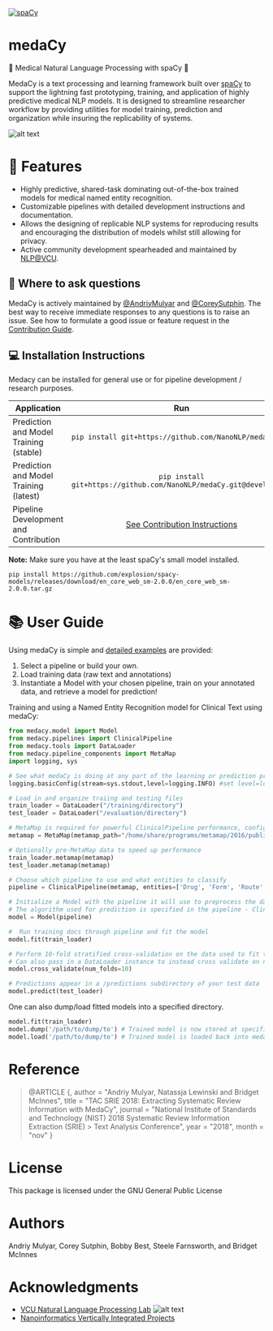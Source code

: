 [![spaCy](https://img.shields.io/badge/built%20with-spaCy-09a3d5.svg)](https://spacy.io)
# medaCy
:hospital: Medical Natural Language Processing with spaCy :hospital:

MedaCy is a text processing and learning framework built over [spaCy](https://spacy.io/) to support the lightning fast prototyping, training, and application of highly predictive medical NLP models. It is designed to streamline researcher workflow by providing utilities for model training, prediction and organization while insuring the replicability of systems.

![alt text](https://nlp.cs.vcu.edu/images/Edit_NanomedicineDatabase.png "Nanoinformatics")


# :star2: Features
- Highly predictive, shared-task dominating out-of-the-box trained models for medical named entity recognition.
- Customizable pipelines with detailed development instructions and documentation.
- Allows the designing of replicable NLP systems for reproducing results and encouraging the distribution of models whilst still allowing for privacy.
- Active community development spearheaded and maintained by [NLP@VCU](https://nlp.cs.vcu.edu/).

## :thought_balloon: Where to ask questions

MedaCy is actively maintained by  [@AndriyMulyar](https://github.com/AndriyMulyar)
and [@CoreySutphin](https://github.com/CoreySutphin). The best way to
receive immediate responses to any questions is to raise an issue. See how to formulate a good issue or feature request in the [Contribution Guide](/CONTRIBUTING.md).

## :computer: Installation Instructions
Medacy can be installed for general use or for pipeline development / research purposes.

| Application | Run           |
| ----------- |:-------------:|
| Prediction and Model Training (stable) | `pip install git+https://github.com/NanoNLP/medaCy.git` |
| Prediction and Model Training (latest) | `pip install git+https://github.com/NanoNLP/medaCy.git@development` |
| Pipeline Development and Contribution  | [See Contribution Instructions](/CONTRIBUTING.md) |


**Note:** Make sure you have at the least spaCy's small model installed.

`pip install https://github.com/explosion/spacy-models/releases/download/en_core_web_sm-2.0.0/en_core_web_sm-2.0.0.tar.gz`


# :books: User Guide
Using medaCy is simple and [detailed examples](/examples) are provided: 
1. Select a pipeline or build your own.
2. Load training data (raw text and annotations)
3. Instantiate a Model with your chosen pipeline, train on your annotated data, and retrieve a model for prediction! 

Training and using a Named Entity Recognition model for Clinical Text using medaCy:

```python
from medacy.model import Model
from medacy.pipelines import ClinicalPipeline
from medacy.tools import DataLoader
from medacy.pipeline_components import MetaMap
import logging, sys

# See what medaCy is doing at any part of the learning or prediction process
logging.basicConfig(stream=sys.stdout,level=logging.INFO) #set level=logging.DEBUG for more information

# Load in and organize traiing and testing files
train_loader = DataLoader("/training/directory")
test_loader = DataLoader("/evaluation/directory")

# MetaMap is required for powerful ClinicalPipeline performance, configure to your MetaMap path
metamap = MetaMap(metamap_path="/home/share/programs/metamap/2016/public_mm/bin/metamap")

# Optionally pre-MetaMap data to speed up performance
train_loader.metamap(metamap)
test_loader.metamap(metamap)

# Choose which pipeline to use and what entities to classify
pipeline = ClinicalPipeline(metamap, entities=['Drug', 'Form', 'Route', 'ADE', 'Reason', 'Frequency', 'Duration', 'Dosage', 'Strength'])

# Initialize a Model with the pipeline it will use to preprocess the data
# The algorithm used for prediction is specified in the pipeline - ClinicalPipeline uses CRF(Conditional Random Field)
model = Model(pipeline)

#  Run training docs through pipeline and fit the model
model.fit(train_loader) 

# Perform 10-fold stratified cross-validation on the data used to fit the model
# Can also pass in a DataLoader instance to instead cross validate on new data
model.cross_validate(num_folds=10) 

# Predictions appear in a /predictions subdirectory of your test data
model.predict(test_loader) 

```

One can also dump/load fitted models into a specified directory.
```python
model.fit(train_loader)
model.dump('/path/to/dump/to') # Trained model is now stored at specified directory
model.load('/path/to/dump/to') # Trained model is loaded back into medaCy

``` 


Reference
=========

> @ARTICLE {,
>     author  = "Andriy Mulyar, Natassja Lewinski and Bridget McInnes",
>     title   = "TAC SRIE 2018: Extracting Systematic Review Information with MedaCy",
>     journal = "National Institute of Standards and Technology (NIST) 2018 Systematic Review Information Extraction (SRIE) > Text Analysis Conference",
>     year    = "2018",
>     month   = "nov"
> }

License
=======
This package is licensed under the GNU General Public License


Authors
=======
Andriy Mulyar, Corey Sutphin, Bobby Best, Steele Farnsworth, and Bridget McInnes

Acknowledgments
===============
- [VCU Natural Language Processing Lab](https://nlp.cs.vcu.edu/)     ![alt text](https://nlp.cs.vcu.edu/images/vcu_head_logo "VCU")
- [Nanoinformatics Vertically Integrated Projects](https://rampages.us/nanoinformatics/)
